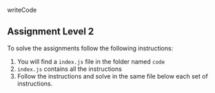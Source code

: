 writeCode

## Assignment Level 2

To solve the assignments follow the following instructions:

1. You will find a `index.js` file in the folder named `code`
2. `index.js` contains all the instructions
3. Follow the instructions and solve in the same file below each set of instructions.
